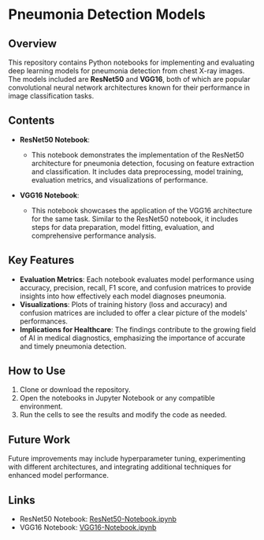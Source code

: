 # Pneumonia Detection Models

## Overview
This repository contains Python notebooks for implementing and evaluating deep learning models for pneumonia detection from chest X-ray images. The models included are **ResNet50** and **VGG16**, both of which are popular convolutional neural network architectures known for their performance in image classification tasks.

## Contents
- **ResNet50 Notebook**: 
  - This notebook demonstrates the implementation of the ResNet50 architecture for pneumonia detection, focusing on feature extraction and classification. It includes data preprocessing, model training, evaluation metrics, and visualizations of performance.

- **VGG16 Notebook**: 
  - This notebook showcases the application of the VGG16 architecture for the same task. Similar to the ResNet50 notebook, it includes steps for data preparation, model fitting, evaluation, and comprehensive performance analysis.

## Key Features
- **Evaluation Metrics**: Each notebook evaluates model performance using accuracy, precision, recall, F1 score, and confusion matrices to provide insights into how effectively each model diagnoses pneumonia.
- **Visualizations**: Plots of training history (loss and accuracy) and confusion matrices are included to offer a clear picture of the models' performances.
- **Implications for Healthcare**: The findings contribute to the growing field of AI in medical diagnostics, emphasizing the importance of accurate and timely pneumonia detection.

## How to Use
1. Clone or download the repository.
2. Open the notebooks in Jupyter Notebook or any compatible environment.
3. Run the cells to see the results and modify the code as needed.

## Future Work
Future improvements may include hyperparameter tuning, experimenting with different architectures, and integrating additional techniques for enhanced model performance.

## Links
- ResNet50 Notebook: [ResNet50-Notebook.ipynb](https://github.com/archana-balag/Pneumonia-Detection-Models/blob/main/RESNET50Optimized(final).ipynb)
- VGG16 Notebook: [VGG16-Notebook.ipynb](link-to-your-vgg-notebook)
